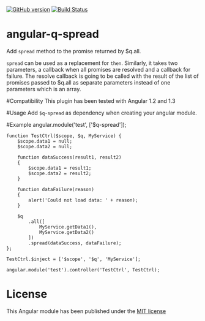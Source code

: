 [![GitHub version](https://badge.fury.io/gh/showpad%2Fangular-q-spread.svg)](http://badge.fury.io/gh/showpad%2Fangular-q-spread)
[![Build Status](https://travis-ci.org/showpad/angular-q-spread.svg)](https://travis-ci.org/showpad/angular-q-spread)

angular-q-spread
================

Add `spread` method to the promise returned by $q.all.

`spread` can be used as a replacement for `then`. Similarly, it takes two parameters, a callback when all promises are resolved and a callback for failure.
The resolve callback is going to be called with the result of the list of promises passed to $q.all as separate parameters instead of one parameters which is an array.

#Compatibility
This plugin has been tested with Angular 1.2 and 1.3
 
#Usage
Add `$q-spread` as dependency when creating your angular module.

#Example
    angular.module('test', ['$q-spread']);
    
    function TestCtrl($scope, $q, MyService) {
        $scope.data1 = null;
        $scope.data2 = null;
    
        function dataSuccess(result1, result2) 
        {
            $scope.data1 = result1;
            $scope.data2 = result2;
        }
        
        function dataFailure(reason) 
        {
            alert('Could not load data: ' + reason);
        }
        
        $q
            .all([
                MyService.getData1(),
                MyService.getData2()
            ])
            .spread(dataSuccess, dataFailure);
    };
    
    TestCtrl.$inject = ['$scope', '$q', 'MyService'];
    
    angular.module('test').controller('TestCtrl', TestCtrl);

# License
This Angular module has been published under the [MIT license](LICENSE)
